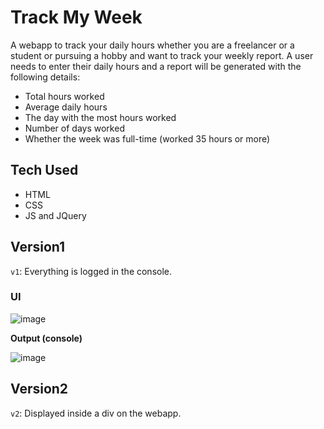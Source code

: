 # Track My Week
A webapp to track your daily hours whether you are a freelancer or a student or pursuing a hobby and want to track your weekly report.
A user needs to enter their daily hours and a report will be generated with the following details:
- Total hours worked
- Average daily hours
- The day with the most hours worked
- Number of days worked
- Whether the week was full-time (worked 35 hours or more)

## Tech Used
- HTML
- CSS
- JS and JQuery

## Version1
`v1`: Everything is logged in the console.

### UI
![image](https://github.com/user-attachments/assets/31edddc5-7cac-4a57-b98a-96d21b78cd92)

**Output (console)**

![image](https://github.com/user-attachments/assets/f58de92c-3db3-4ef0-9fd1-76ea6656b69e)


## Version2
`v2`: Displayed inside a div on the webapp.

